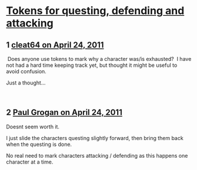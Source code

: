 # [Tokens for questing, defending and attacking](https://community.fantasyflightgames.com/topic/45711-tokens-for-questing-defending-and-attacking/)

## 1 [cleat64 on April 24, 2011](https://community.fantasyflightgames.com/topic/45711-tokens-for-questing-defending-and-attacking/?do=findComment&comment=458451)

 Does anyone use tokens to mark why a character was/is exhausted?  I have not had a hard time keeping track yet, but thought it might be useful to avoid confusion.  

Just a thought...

 

## 2 [Paul Grogan on April 24, 2011](https://community.fantasyflightgames.com/topic/45711-tokens-for-questing-defending-and-attacking/?do=findComment&comment=458454)

Doesnt seem worth it.

I just slide the characters questing slightly forward, then bring them back when the questing is done.

No real need to mark characters attacking / defending as this happens one character at a time.


